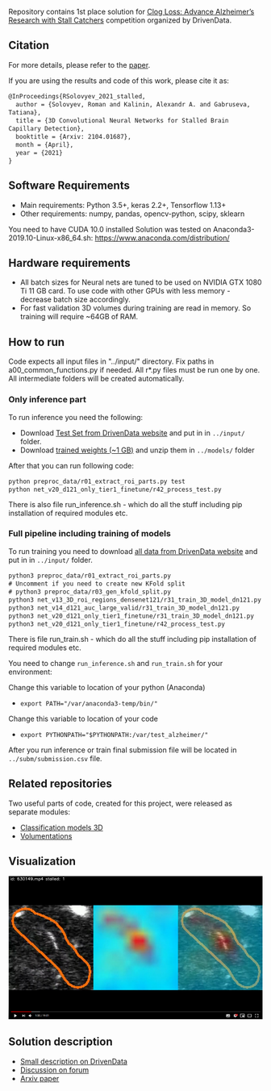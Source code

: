 Repository contains 1st place solution for [Clog Loss: Advance Alzheimer’s Research with Stall Catchers](https://www.drivendata.org/competitions/65/clog-loss-alzheimers-research/) competition organized by DrivenData. 

## Citation

For more details, please refer to the [paper](https://arxiv.org/abs/2104.01687).

If you are using the results and code of this work, please cite it as:
```
@InProceedings{RSolovyev_2021_stalled,
  author = {Solovyev, Roman and Kalinin, Alexandr A. and Gabruseva, Tatiana},
  title = {3D Convolutional Neural Networks for Stalled Brain Capillary Detection},
  booktitle = {Arxiv: 2104.01687},
  month = {April},
  year = {2021}
}
```

## Software Requirements

* Main requirements: Python 3.5+, keras 2.2+, Tensorflow 1.13+
* Other requirements: numpy, pandas, opencv-python, scipy, sklearn

You need to have CUDA 10.0 installed
Solution was tested on Anaconda3-2019.10-Linux-x86_64.sh: https://www.anaconda.com/distribution/

## Hardware requirements

* All batch sizes for Neural nets are tuned to be used on NVIDIA GTX 1080 Ti 11 GB card. To use code with other GPUs with less memory - decrease batch size accordingly.
* For fast validation 3D volumes during training are read in memory. So training will require ~64GB of RAM.

## How to run

Code expects all input files in "../input/" directory. Fix paths in a00_common_functions.py if needed.
All r*.py files must be run one by one. All intermediate folders will be created automatically.

### Only inference part

To run inference you need the following: 
* Download [Test Set from DrivenData website](https://community.drivendata.org/t/solutions-postings/4852) and put in in `../input/` folder.
* Download [trained weights (~1 GB)](https://github.com/ZFTurbo/DrivenData-Alzheimer-Research-1st-place-solution/releases/download/v1.0.0/net_v20_d121_only_tier1_finetune_r31_train_3D_model_dn121.py_kfold_split_large_v2_5_42.zip) and unzip them in `../models/` folder 

After that you can run following code:
```
python preproc_data/r01_extract_roi_parts.py test
python net_v20_d121_only_tier1_finetune/r42_process_test.py
```

There is also file run_inference.sh - which do all the stuff including pip installation of required modules etc.

### Full pipeline including training of models

To run training you need to download [all data from DrivenData website](https://www.drivendata.org/competitions/65/clog-loss-alzheimers-research/data/)  and put in in `../input/` folder. 

```
python3 preproc_data/r01_extract_roi_parts.py
# Uncomment if you need to create new KFold split
# python3 preproc_data/r03_gen_kfold_split.py
python3 net_v13_3D_roi_regions_densenet121/r31_train_3D_model_dn121.py
python3 net_v14_d121_auc_large_valid/r31_train_3D_model_dn121.py
python3 net_v20_d121_only_tier1_finetune/r31_train_3D_model_dn121.py
python3 net_v20_d121_only_tier1_finetune/r42_process_test.py
```

There is file run_train.sh - which do all the stuff including pip installation of required modules etc.

You need to change `run_inference.sh` and `run_train.sh` for your environment:

Change this variable to location of your python (Anaconda)
* `export PATH="/var/anaconda3-temp/bin/"`

Change this variable to location of your code
* `export PYTHONPATH="$PYTHONPATH:/var/test_alzheimer/"`

After you run inference or train final submission file will be located in `../subm/submission.csv` file.


## Related repositories

Two useful parts of code, created for this project, were released as separate modules:
* [Classification models 3D](https://github.com/ZFTurbo/classification_models_3D)
* [Volumentations](https://github.com/ZFTurbo/volumentations)

## Visualization

[![Alzheimer’s Research competition (what neural net sees) (Demo)](https://raw.githubusercontent.com/ZFTurbo/DrivenData-Alzheimer-Research-1st-place-solution/master/images/Youtube.jpg)](https://www.youtube.com/watch?v=k7s5DCzvKj8)

## Solution description

* [Small description on DrivenData](https://www.drivendata.co/blog/clog-loss-alzheimers-winners/)
* [Discussion on forum](https://community.drivendata.org/t/solutions-postings/4852)
* [Arxiv paper](https://arxiv.org/abs/2104.01687)

